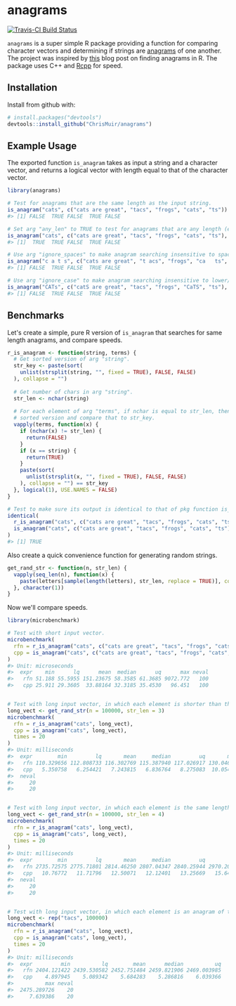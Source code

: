 
<!-- README.md is generated from README.Rmd. Please edit that file -->
anagrams
========

[![Travis-CI Build Status](https://travis-ci.org/ChrisMuir/anagrams.svg?branch=master)](https://travis-ci.org/ChrisMuir/anagrams)

`anagrams` is a super simple R package providing a function for comparing character vectors and determining if strings are [anagrams](https://en.wikipedia.org/wiki/Anagram) of one another. The project was inspired by [this](http://www.programmingr.com/content/simple-anagram-finder-using-r/) blog post on finding anagrams in R. The package uses C++ and [Rcpp](https://CRAN.R-project.org/package=Rcpp) for speed.

Installation
------------

Install from github with:

``` r
# install.packages("devtools")
devtools::install_github("ChrisMuir/anagrams")
```

Example Usage
-------------

The exported function `is_anagram` takes as input a string and a character vector, and returns a logical vector with length equal to that of the character vector.

``` r
library(anagrams)

# Test for anagrams that are the same length as the input string.
is_anagram("cats", c("cats are great", "tacs", "frogs", "cats", "ts"))
#> [1] FALSE  TRUE FALSE  TRUE FALSE

# Set arg "any_len" to TRUE to test for anagrams that are any length (either same length or sub-string).
is_anagram("cats", c("cats are great", "tacs", "frogs", "cats", "ts"), any_len = TRUE)
#> [1]  TRUE  TRUE FALSE  TRUE FALSE

# Use arg "ignore_spaces" to make anagram searching insensitive to spaces.
is_anagram("c a t s", c("cats are great", "t acs", "frogs", "ca   ts", "ts"), ignore_spaces = TRUE)
#> [1] FALSE  TRUE FALSE  TRUE FALSE

# Use arg "ignore_case" to make anagram searching insensitive to lower/upper case.
is_anagram("CATs", c("catS are great", "tacs", "frogs", "CaTS", "ts"), ignore_case = TRUE)
#> [1] FALSE  TRUE FALSE  TRUE FALSE
```

Benchmarks
----------

Let's create a simple, pure R version of `is_anagram` that searches for same length anagrams, and compare speeds.

``` r
r_is_anagram <- function(string, terms) {
  # Get sorted version of arg "string".
  str_key <- paste(sort(
    unlist(strsplit(string, "", fixed = TRUE), FALSE, FALSE)
  ), collapse = "")
  
  # Get number of chars in arg "string".
  str_len <- nchar(string)
  
  # For each element of arg "terms", if nchar is equal to str_len, then get
  # sorted version and compare that to str_key.
  vapply(terms, function(x) {
    if (nchar(x) != str_len) {
      return(FALSE)
    }
    if (x == string) {
      return(TRUE)
    }
    paste(sort(
      unlist(strsplit(x, "", fixed = TRUE), FALSE, FALSE)
    ), collapse = "") == str_key
  }, logical(1), USE.NAMES = FALSE)
}

# Test to make sure its output is identical to that of pkg function is_anagram.
identical(
  r_is_anagram("cats", c("cats are great", "tacs", "frogs", "cats", "ts")), 
  is_anagram("cats", c("cats are great", "tacs", "frogs", "cats", "ts"))
)
#> [1] TRUE
```

Also create a quick convenience function for generating random strings.

``` r
get_rand_str <- function(n, str_len) {
  vapply(seq_len(n), function(x) {
    paste(letters[sample(length(letters), str_len, replace = TRUE)], collapse = "")
  }, character(1))
}
```

Now we'll compare speeds.

``` r
library(microbenchmark)

# Test with short input vector.
microbenchmark(
  rfn = r_is_anagram("cats", c("cats are great", "tacs", "frogs", "cats", "ts")), 
  cpp = is_anagram("cats", c("cats are great", "tacs", "frogs", "cats", "ts"))
)
#> Unit: microseconds
#>  expr    min      lq      mean  median      uq      max neval
#>   rfn 51.188 55.5955 151.23675 58.3585 61.3685 9072.772   100
#>   cpp 25.911 29.3605  33.88164 32.3185 35.4530   96.451   100


# Test with long input vector, in which each element is shorter than the input string.
long_vect <- get_rand_str(n = 100000, str_len = 3)
microbenchmark(
  rfn = r_is_anagram("cats", long_vect), 
  cpp = is_anagram("cats", long_vect), 
  times = 20
)
#> Unit: milliseconds
#>  expr        min         lq       mean     median         uq       max
#>   rfn 110.329656 112.808733 116.302769 115.387940 117.026917 130.04606
#>   cpp   5.350758   6.254421   7.243815   6.836764   8.275083  10.05498
#>  neval
#>     20
#>     20


# Test with long input vector, in which each element is the same length as the input string.
long_vect <- get_rand_str(n = 100000, str_len = 4)
microbenchmark(
  rfn = r_is_anagram("cats", long_vect), 
  cpp = is_anagram("cats", long_vect), 
  times = 20
)
#> Unit: milliseconds
#>  expr        min         lq       mean     median         uq        max
#>   rfn 2735.72575 2775.71801 2814.46250 2807.04347 2840.25944 2970.20943
#>   cpp   10.76772   11.71796   12.50071   12.12401   13.25669   15.64292
#>  neval
#>     20
#>     20


# Test with long input vector, in which each element is an anagram of the input string.
long_vect <- rep("tacs", 100000)
microbenchmark(
  rfn = r_is_anagram("cats", long_vect), 
  cpp = is_anagram("cats", long_vect), 
  times = 20
)
#> Unit: milliseconds
#>  expr         min          lq        mean      median          uq
#>   rfn 2404.121422 2439.530582 2452.751484 2459.821906 2469.003985
#>   cpp    4.897945    5.089342    5.684283    5.286816    6.039366
#>          max neval
#>  2475.289726    20
#>     7.639386    20
```
